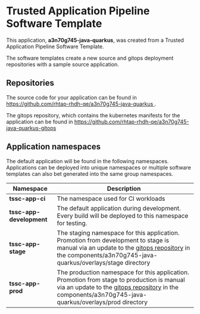 # Trusted Application Pipeline Software Template

This application, **a3n70g745-java-quarkus**, was created from a Trusted Application Pipeline Software Template.

The software templates create a new source and gitops deployment repositories with a sample source application. 

## Repositories

The source code for your application can be found in [https://github.com/rhtap-rhdh-qe/a3n70g745-java-quarkus ](https://github.com/rhtap-rhdh-qe/a3n70g745-java-quarkus ).
 
The gitops repository, which contains the kubernetes manifests for the application can be found in 
[https://github.com/rhtap-rhdh-qe/a3n70g745-java-quarkus-gitops ](https://github.com/rhtap-rhdh-qe/a3n70g745-java-quarkus-gitops ) 

## Application namespaces 

The default application will be found in the following namespaces. Applications can be deployed into unique namespaces or multiple software templates can also bet generated into the same group namespaces.  

|  Namespace   |  Description   |  
| -------- | -------- |
| **tssc-app-ci** | The namespace used for CI workloads |
| **tssc-app-development** | The default application during development. Every build will be deployed to this namespace for testing. |
| **tssc-app-stage** | The staging namespace for this application. Promotion from development to stage is manual via an update to the [gitops repository](https://github.com/rhtap-rhdh-qe/a3n70g745-java-quarkus-gitops ) in the components/a3n70g745-java-quarkus/overlays/stage directory |
| **tssc-app-prod** | The production namespace for this application. Promotion from stage to production is manual via an update to the [gitops repository](https://github.com/rhtap-rhdh-qe/a3n70g745-java-quarkus-gitops ) in the components/a3n70g745-java-quarkus/overlays/prod directory |
